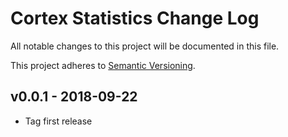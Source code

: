 # Cortex Statistics Change Log

All notable changes to this project will be documented in this file.

This project adheres to [Semantic Versioning](CONTRIBUTING.md).


## v0.0.1 - 2018-09-22
- Tag first release
